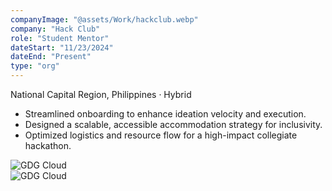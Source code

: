 ```yaml
---
companyImage: "@assets/Work/hackclub.webp"
company: "Hack Club"
role: "Student Mentor"
dateStart: "11/23/2024"
dateEnd: "Present"
type: "org"
---
```


National Capital Region, Philippines · Hybrid

- Streamlined onboarding to enhance ideation velocity and execution.
- Designed a scalable, accessible accommodation strategy for inclusivity.
- Optimized logistics and resource flow for a high-impact collegiate hackathon.

<div class="flex flex-col md:flex-row items-start md:items-center gap-6">
    <div class="flex-wrap w-11/12 md:w-1/3">
        <img src="/work/external/HackClub2.webp" alt="GDG Cloud" class="shadow-md rounded-md">
    </div>
    <div class="flex-wrap w-11/12 md:w-1/3">
        <img src="/work/external/HackClub1.webp" alt="GDG Cloud" class="shadow-md rounded-md">
    </div>
</div>
